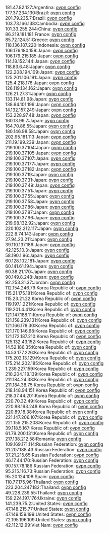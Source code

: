 181.47.82.127:Argentina: [ovpn config](vpn/181_47_82_127.ovpn)  
177.37.234.130:Brazil: [ovpn config](vpn/177_37_234_130.ovpn)  
201.79.235.7:Brazil: [ovpn config](vpn/201_79_235_7.ovpn)  
103.73.166.138:Cambodia: [ovpn config](vpn/103_73_166_138.ovpn)  
101.33.255.244:China: [ovpn config](vpn/101_33_255_244.ovpn)  
86.219.181.181:France: [ovpn config](vpn/86_219_181_181.ovpn)  
85.72.124.51:Greece: [ovpn config](vpn/85_72_124_51.ovpn)  
118.136.187.220:Indonesia: [ovpn config](vpn/118_136_187_220.ovpn)  
106.176.180.159:Japan: [ovpn config](vpn/106_176_180_159.ovpn)  
106.179.215.185:Japan: [ovpn config](vpn/106_179_215_185.ovpn)  
114.18.152.144:Japan: [ovpn config](vpn/114_18_152_144.ovpn)  
118.83.6.48:Japan: [ovpn config](vpn/118_83_6_48.ovpn)  
122.208.194.109:Japan: [ovpn config](vpn/122_208_194_109.ovpn)  
125.201.106.191:Japan: [ovpn config](vpn/125_201_106_191.ovpn)  
125.4.218.176:Japan: [ovpn config](vpn/125_4_218_176.ovpn)  
126.119.134.162:Japan: [ovpn config](vpn/126_119_134_162.ovpn)  
126.21.27.31:Japan: [ovpn config](vpn/126_21_27_31.ovpn)  
133.114.81.98:Japan: [ovpn config](vpn/133_114_81_98.ovpn)  
138.64.101.196:Japan: [ovpn config](vpn/138_64_101_196.ovpn)  
14.132.157.249:Japan: [ovpn config](vpn/14_132_157_249.ovpn)  
153.228.97.48:Japan: [ovpn config](vpn/153_228_97_48.ovpn)  
160.13.99.7:Japan: [ovpn config](vpn/160_13_99_7.ovpn)  
164.70.86.55:Japan: [ovpn config](vpn/164_70_86_55.ovpn)  
180.146.98.58:Japan: [ovpn config](vpn/180_146_98_58.ovpn)  
202.95.181.113:Japan: [ovpn config](vpn/202_95_181_113.ovpn)  
211.19.199.239:Japan: [ovpn config](vpn/211_19_199_239.ovpn)  
219.100.37.104:Japan: [ovpn config](vpn/219_100_37_104.ovpn)  
219.100.37.105:Japan: [ovpn config](vpn/219_100_37_105.ovpn)  
219.100.37.107:Japan: [ovpn config](vpn/219_100_37_107.ovpn)  
219.100.37.177:Japan: [ovpn config](vpn/219_100_37_177.ovpn)  
219.100.37.182:Japan: [ovpn config](vpn/219_100_37_182.ovpn)  
219.100.37.19:Japan: [ovpn config](vpn/219_100_37_19.ovpn)  
219.100.37.31:Japan: [ovpn config](vpn/219_100_37_31.ovpn)  
219.100.37.49:Japan: [ovpn config](vpn/219_100_37_49.ovpn)  
219.100.37.51:Japan: [ovpn config](vpn/219_100_37_51.ovpn)  
219.100.37.55:Japan: [ovpn config](vpn/219_100_37_55.ovpn)  
219.100.37.58:Japan: [ovpn config](vpn/219_100_37_58.ovpn)  
219.100.37.86:Japan: [ovpn config](vpn/219_100_37_86.ovpn)  
219.100.37.87:Japan: [ovpn config](vpn/219_100_37_87.ovpn)  
219.100.37.96:Japan: [ovpn config](vpn/219_100_37_96.ovpn)  
219.98.132.92:Japan: [ovpn config](vpn/219_98_132_92.ovpn)  
220.102.212.117:Japan: [ovpn config](vpn/220_102_212_117.ovpn)  
222.8.74.143:Japan: [ovpn config](vpn/222_8_74_143.ovpn)  
27.94.23.211:Japan: [ovpn config](vpn/27_94_23_211.ovpn)  
39.110.137.186:Japan: [ovpn config](vpn/39_110_137_186.ovpn)  
42.125.10.3:Japan: [ovpn config](vpn/42_125_10_3.ovpn)  
58.190.1.96:Japan: [ovpn config](vpn/58_190_1_96.ovpn)  
60.128.102.181:Japan: [ovpn config](vpn/60_128_102_181.ovpn)  
60.141.61.194:Japan: [ovpn config](vpn/60_141_61_194.ovpn)  
60.38.21.170:Japan: [ovpn config](vpn/60_38_21_170.ovpn)  
90.149.8.248:Japan: [ovpn config](vpn/90_149_8_248.ovpn)  
92.253.31.37:Jordan: [ovpn config](vpn/92_253_31_37.ovpn)  
112.154.246.79:Korea Republic of: [ovpn config](vpn/112_154_246_79.ovpn)  
115.21.175.181:Korea Republic of: [ovpn config](vpn/115_21_175_181.ovpn)  
115.23.21.22:Korea Republic of: [ovpn config](vpn/115_23_21_22.ovpn)  
119.197.1.221:Korea Republic of: [ovpn config](vpn/119_197_1_221.ovpn)  
119.201.4.41:Korea Republic of: [ovpn config](vpn/119_201_4_41.ovpn)  
121.147.188.11:Korea Republic of: [ovpn config](vpn/121_147_188_11.ovpn)  
121.158.239.131:Korea Republic of: [ovpn config](vpn/121_158_239_131.ovpn)  
121.166.178.30:Korea Republic of: [ovpn config](vpn/121_166_178_30.ovpn)  
121.170.146.68:Korea Republic of: [ovpn config](vpn/121_170_146_68.ovpn)  
121.172.187.210:Korea Republic of: [ovpn config](vpn/121_172_187_210.ovpn)  
125.132.43.152:Korea Republic of: [ovpn config](vpn/125_132_43_152.ovpn)  
14.52.186.35:Korea Republic of: [ovpn config](vpn/14_52_186_35.ovpn)  
14.53.177.226:Korea Republic of: [ovpn config](vpn/14_53_177_226.ovpn)  
175.202.13.129:Korea Republic of: [ovpn config](vpn/175_202_13_129.ovpn)  
175.214.202.185:Korea Republic of: [ovpn config](vpn/175_214_202_185.ovpn)  
1.239.227.159:Korea Republic of: [ovpn config](vpn/1_239_227_159.ovpn)  
210.204.118.139:Korea Republic of: [ovpn config](vpn/210_204_118_139.ovpn)  
211.184.24.38:Korea Republic of: [ovpn config](vpn/211_184_24_38.ovpn)  
211.184.38.75:Korea Republic of: [ovpn config](vpn/211_184_38_75.ovpn)  
218.148.94.151:Korea Republic of: [ovpn config](vpn/218_148_94_151.ovpn)  
218.37.44.201:Korea Republic of: [ovpn config](vpn/218_37_44_201.ovpn)  
220.70.32.49:Korea Republic of: [ovpn config](vpn/220_70_32_49.ovpn)  
220.88.193.248:Korea Republic of: [ovpn config](vpn/220_88_193_248.ovpn)  
220.89.18.38:Korea Republic of: [ovpn config](vpn/220_89_18_38.ovpn)  
221.147.206.107:Korea Republic of: [ovpn config](vpn/221_147_206_107.ovpn)  
221.155.215.208:Korea Republic of: [ovpn config](vpn/221_155_215_208.ovpn)  
39.118.5.167:Korea Republic of: [ovpn config](vpn/39_118_5_167.ovpn)  
61.79.200.131:Korea Republic of: [ovpn config](vpn/61_79_200_131.ovpn)  
217.138.212.58:Romania: [ovpn config](vpn/217_138_212_58.ovpn)  
109.169.171.114:Russian Federation: [ovpn config](vpn/109_169_171_114.ovpn)  
31.207.188.43:Russian Federation: [ovpn config](vpn/31_207_188_43.ovpn)  
37.21.215.65:Russian Federation: [ovpn config](vpn/37_21_215_65.ovpn)  
46.17.44.170:Russian Federation: [ovpn config](vpn/46_17_44_170.ovpn)  
90.157.78.186:Russian Federation: [ovpn config](vpn/90_157_78_186.ovpn)  
95.215.116.73:Russian Federation: [ovpn config](vpn/95_215_116_73.ovpn)  
95.20.124.108:Spain: [ovpn config](vpn/95_20_124_108.ovpn)  
110.77.175.96:Thailand: [ovpn config](vpn/110_77_175_96.ovpn)  
223.204.247.182:Thailand: [ovpn config](vpn/223_204_247_182.ovpn)  
49.228.239.55:Thailand: [ovpn config](vpn/49_228_239_55.ovpn)  
159.224.197.176:Ukraine: [ovpn config](vpn/159_224_197_176.ovpn)  
141.239.75.2:United States: [ovpn config](vpn/141_239_75_2.ovpn)  
47.148.215.77:United States: [ovpn config](vpn/47_148_215_77.ovpn)  
47.149.159.199:United States: [ovpn config](vpn/47_149_159_199.ovpn)  
72.195.196.109:United States: [ovpn config](vpn/72_195_196_109.ovpn)  
42.112.12.99:Viet Nam: [ovpn config](vpn/42_112_12_99.ovpn)  

